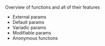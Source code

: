Overview of functions and all of their features

- External params
- Default params
- Variadic params
- Modifiable params
- Anonymous functions 
